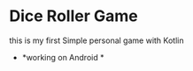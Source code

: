 # Dice Roller Game
this is my  first Simple personal game with Kotlin 



* *working on Android *


